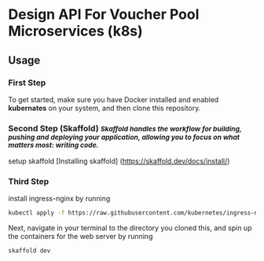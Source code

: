 # Design API For Voucher Pool Microservices (k8s)

## Usage

### First Step
To get started, make sure you have Docker installed and enabled <b>kubernates</b> on your system, and then clone this repository.

### Second Step (Skaffold) <i><small>Skaffold handles the workflow for building, pushing and deploying your application, allowing you to focus on what matters most: writing code. </small></i>

setup skaffold [Installing skaffold] (https://skaffold.dev/docs/install/)

### Third Step
install ingress-nginx by running 
```sh
kubectl apply -f https://raw.githubusercontent.com/kubernetes/ingress-nginx/controller-v1.4.0/deploy/static/provider/cloud/deploy.yaml
```

Next, navigate in your terminal to the directory you cloned this, and spin up the containers for the web server by running

```sh
skaffold dev
```
